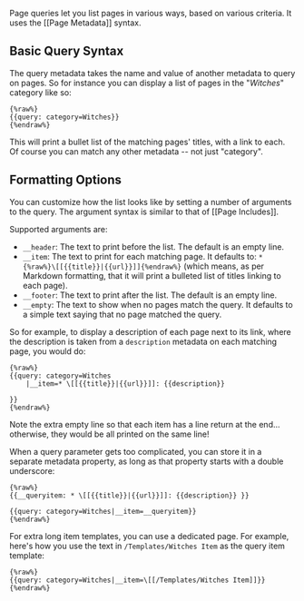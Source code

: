 
Page queries let you list pages in various ways, based on various criteria. It
uses the [[Page Metadata]] syntax.


## Basic Query Syntax

The query metadata takes the name and value of another metadata to query on
pages.  So for instance you can display a list of pages in the "_Witches_"
category like so:

    {%raw%}
    {{query: category=Witches}}
    {%endraw%}

This will print a bullet list of the matching pages' titles, with a link to
each. Of course you can match any other metadata -- not just "category".


## Formatting Options

You can customize how the list looks like by setting a number of arguments to
the query. The argument syntax is similar to that of [[Page Includes]].

Supported arguments are:

* `__header`: The text to print before the list. The default is an empty line.
* `__item`: The text to print for each matching page. It defaults to: `*
  {%raw%}\[[{{title}}|{{url}}]]{%endraw%}` (which means, as per Markdown
  formatting, that it will print a bulleted list of titles linking to each
  page).
* `__footer`: The text to print after the list. The default is an empty line.
* `__empty`: The text to show when no pages match the query. It defaults to a
  simple text saying that no page matched the query.

So for example, to display a description of each page next to its link, where
the description is taken from a `description` metadata on each matching page,
you would do:

    {%raw%}
    {{query: category=Witches
        |__item=* \[[{{title}}|{{url}}]]: {{description}}

    }}
    {%endraw%}

Note the extra empty line so that each item has a line return at the end...
otherwise, they would be all printed on the same line!

When a query parameter gets too complicated, you can store it in a separate
metadata property, as long as that property starts with a double underscore:

    {%raw%}
    {{__queryitem: * \[[{{title}}|{{url}}]]: {{description}} }}

    {{query: category=Witches|__item=__queryitem}}
    {%endraw%}

For extra long item templates, you can use a dedicated page. For example, here's
how you use the text in `/Templates/Witches Item` as the query item template:

    {%raw%}
    {{query: category=Witches|__item=\[[/Templates/Witches Item]]}}
    {%endraw%}

